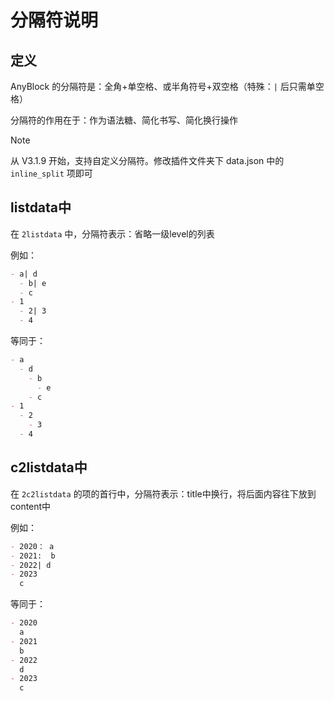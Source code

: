 # 分隔符说明

## 定义

AnyBlock 的分隔符是：全角+单空格、或半角符号+双空格（特殊：`|` 后只需单空格）

分隔符的作用在于：作为语法糖、简化书写、简化换行操作

> [!note]
> 从 V3.1.9 开始，支持自定义分隔符。修改插件文件夹下 data.json 中的 `inline_split` 项即可

## listdata中

在 `2listdata` 中，分隔符表示：省略一级level的列表

例如：

```md
- a| d
  - b| e
  - c
- 1
  - 2| 3
  - 4
```

等同于：

```md
- a
  - d
    - b
      - e
    - c
- 1
  - 2
    - 3
  - 4
```

## c2listdata中

在 `2c2listdata` 的项的首行中，分隔符表示：title中换行，将后面内容往下放到content中

例如：

```md
- 2020： a
- 2021:  b
- 2022| d
- 2023
  c
```

等同于：

```md
- 2020
  a
- 2021
  b
- 2022
  d
- 2023
  c
```
